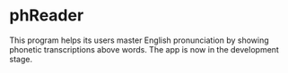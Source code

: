 # phReader

This program helps its users master English pronunciation by showing phonetic transcriptions above words. The app is now in the development stage.
